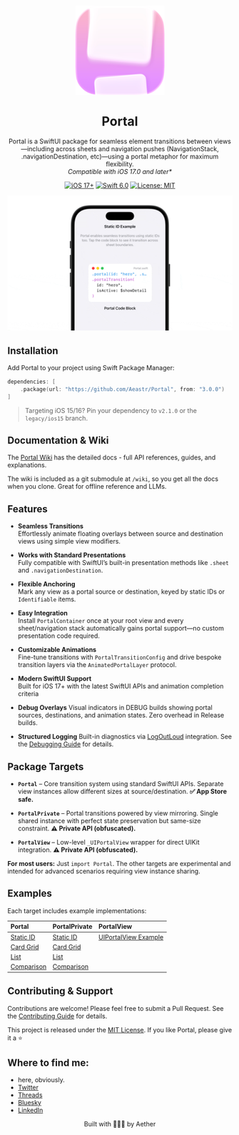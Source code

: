 <div align="center">
  <img width="200" height="200" src="/assets/icon.png" alt="Portal Logo">
  <h1><b>Portal</b></h1>
  <p>
    Portal is a SwiftUI package for seamless element transitions between views—including across sheets and navigation pushes (NavigationStack, .navigationDestination, etc)—using a portal metaphor for maximum flexibility.
    <br>
    <i>Compatible with iOS 17.0 and later*</i>
  </p>
</div>

<p align="center">
  <a href="https://developer.apple.com/ios/"><img src="https://img.shields.io/badge/iOS-17%2B-purple.svg" alt="iOS 17+"></a>
  <a href="https://swift.org/"><img src="https://img.shields.io/badge/Swift-6.0-orange.svg" alt="Swift 6.0"></a>
  <a href="LICENSE"><img src="https://img.shields.io/badge/License-MIT-green.svg" alt="License: MIT"></a>
</p>

<div align="center">
  <img width="600" src="/assets/example1.gif" alt="Portal Demo">
</div>


## Installation

Add Portal to your project using Swift Package Manager:

```swift
dependencies: [
    .package(url: "https://github.com/Aeastr/Portal", from: "3.0.0")
]
```

> Targeting iOS 15/16? Pin your dependency to `v2.1.0` or the `legacy/ios15` branch.

## Documentation & Wiki

The [Portal Wiki](https://github.com/Aeastr/Portal/wiki) has the detailed docs - full API references, guides, and explanations.

The wiki is included as a git submodule at `/wiki`, so you get all the docs when you clone. Great for offline reference and LLMs.


## Features

- **Seamless Transitions**  
  Effortlessly animate floating overlays between source and destination views using simple view modifiers.

- **Works with Standard Presentations**  
  Fully compatible with SwiftUI’s built-in presentation methods like `.sheet` and `.navigationDestination`.

- **Flexible Anchoring**  
  Mark any view as a portal source or destination, keyed by static IDs or `Identifiable` items.

- **Easy Integration**  
  Install `PortalContainer` once at your root view and every sheet/navigation stack automatically gains portal support—no custom presentation code required.

- **Customizable Animations**  
  Fine-tune transitions with `PortalTransitionConfig` and drive bespoke transition layers via the `AnimatedPortalLayer` protocol.

- **Modern SwiftUI Support**  
  Built for iOS 17+ with the latest SwiftUI APIs and animation completion criteria

- **Debug Overlays**
  Visual indicators in DEBUG builds showing portal sources, destinations, and animation states. Zero overhead in Release builds.

- **Structured Logging**
  Built-in diagnostics via [LogOutLoud](https://github.com/Aeastr/LogOutLoud) integration. See the [Debugging Guide](https://github.com/Aeastr/Portal/wiki/Debugging) for details.
  
## Package Targets

- **`Portal`** – Core transition system using standard SwiftUI APIs. Separate view instances allow different sizes at source/destination. **✅ App Store safe.**

- **`PortalPrivate`** – Portal transitions powered by view mirroring. Single shared instance with perfect state preservation but same-size constraint. **⚠️ Private API (obfuscated).**

- **`PortalView`** – Low-level `_UIPortalView` wrapper for direct UIKit integration. **⚠️ Private API (obfuscated).**

**For most users:** Just `import Portal`. The other targets are experimental and intended for advanced scenarios requiring view instance sharing.


## Examples

Each target includes example implementations:

| **Portal** | **PortalPrivate** | **PortalView** |
|:---|:---|:---|
| [Static ID](Sources/Portal/Examples/PortalExample_StaticID.swift) | [Static ID](Sources/PortalPrivate/Examples/PortalExample_StaticID.swift) | [UIPortalView Example](Sources/PortalView/UIPortalViewExample.swift) |
| [Card Grid](Sources/Portal/Examples/PortalExample_CardGrid.swift) | [Card Grid](Sources/PortalPrivate/Examples/PortalExample_CardGrid.swift) | |
| [List](Sources/Portal/Examples/PortalExample_List.swift) | [List](Sources/PortalPrivate/Examples/PortalExample_List.swift) | |
| [Comparison](Sources/Portal/Examples/PortalExample_Comparison.swift) | [Comparison](Sources/PortalPrivate/Examples/PortalExample_Comparison.swift) | |

## Contributing & Support

Contributions are welcome! Please feel free to submit a Pull Request. See the [Contributing Guide](CONTRIBUTING.md) for details.

This project is released under the [MIT License](LICENSE.md). If you like Portal, please give it a ⭐️

## Where to find me:  
- here, obviously.  
- [Twitter](https://x.com/AetherAurelia)  
- [Threads](https://www.threads.net/@aetheraurelia)  
- [Bluesky](https://bsky.app/profile/aethers.world)  
- [LinkedIn](https://www.linkedin.com/in/willjones24)

<p align="center">Built with 🍏🌀🚪 by Aether</p>

